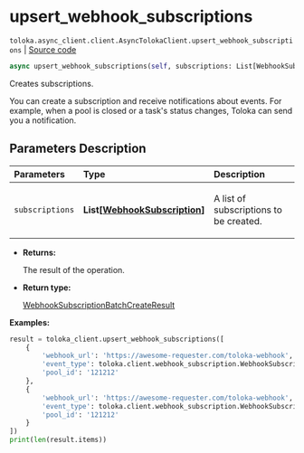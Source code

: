# upsert_webhook_subscriptions
`toloka.async_client.client.AsyncTolokaClient.upsert_webhook_subscriptions` | [Source code](https://github.com/Toloka/toloka-kit/blob/v1.2.2/src/async_client/client.py#L0)

```python
async upsert_webhook_subscriptions(self, subscriptions: List[WebhookSubscription])
```

Creates subscriptions.


You can create a subscription and receive notifications about events.
For example, when a pool is closed or a task's status changes, Toloka can send you a notification.

## Parameters Description

| Parameters | Type | Description |
| :----------| :----| :-----------|
`subscriptions`|**List\[[WebhookSubscription](toloka.client.webhook_subscription.WebhookSubscription.md)\]**|<p>A list of subscriptions to be created.</p>

* **Returns:**

  The result of the operation.

* **Return type:**

  [WebhookSubscriptionBatchCreateResult](toloka.client.batch_create_results.WebhookSubscriptionBatchCreateResult.md)

**Examples:**


```python
result = toloka_client.upsert_webhook_subscriptions([
    {
        'webhook_url': 'https://awesome-requester.com/toloka-webhook',
        'event_type': toloka.client.webhook_subscription.WebhookSubscription.EventType.ASSIGNMENT_CREATED,
        'pool_id': '121212'
    },
    {
        'webhook_url': 'https://awesome-requester.com/toloka-webhook',
        'event_type': toloka.client.webhook_subscription.WebhookSubscription.EventType.POOL_CLOSED,
        'pool_id': '121212'
    }
])
print(len(result.items))
```
